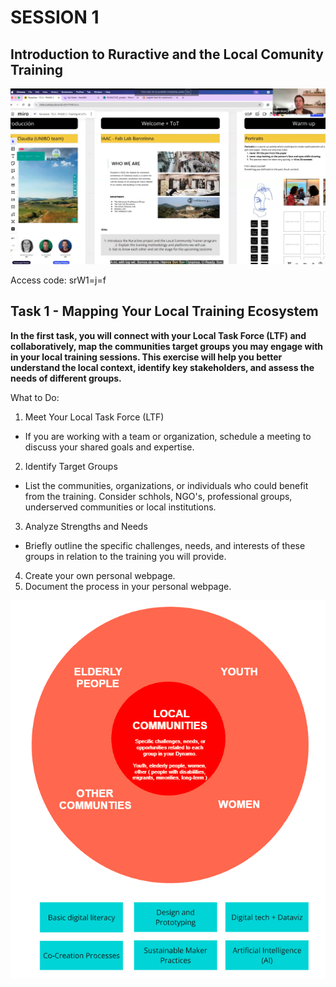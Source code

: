 # SESSION 1

## Introduction to Ruractive and the Local Comunity Training

[![Session 1 - 18/03/2025 - Welcome](../../../docs/images/video_session1.png)](https://iaac.zoom.us/rec/share/njfArd5b8618NXZY8nz3W_rZ73WGzgRKjq6eJFPQWsO_qHrq6824mv6Iq8uW2Zby.biuSq3RN4ckjBSqN?startTime=1739880345000)

Access code: srW1=j=f

## Task 1 - Mapping Your Local Training Ecosystem

**In the first task, you will connect with your Local Task Force (LTF) and collaboratively, map the communities target groups you may engage with in your local training sessions.
 This exercise will help you better understand the local context, identify key stakeholders, and assess the needs of different groups.**

 What to Do:
1. Meet Your Local Task Force (LTF)
  - If you are working with a team or organization, schedule a meeting to discuss your shared goals and expertise.
2. Identify Target Groups
  - List the communities, organizations, or individuals who could benefit from the training. Consider schhols, NGO's, professional groups, underserved communities or local institutions.
3. Analyze Strengths and Needs
 - Briefly outline the specific challenges, needs, and interests of these groups in relation to the training you will provide.
4. Create your own personal webpage.
5. Document the process in your personal webpage.

![Target Groups](../../../docs/images/img1_targetgroups.png)






